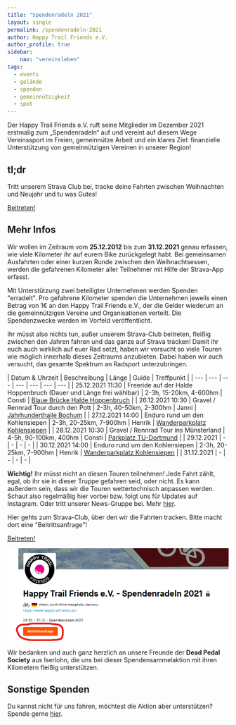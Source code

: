 ```yaml
---
title: "Spendenradeln 2021"
layout: single
permalink: /spendenradeln-2021
author: Happy Trail Friends e.V.
author_profile: true
sidebar:
    nav: "vereinsleben"
tags:
  - events
  - gelände
  - spenden
  - gemeinnützigkeit
  - spot
---
```


Der Happy Trail Friends e.V. ruft seine Mitglieder im Dezember 2021 erstmalig zum „Spendenradeln“ auf und vereint auf diesem Wege Vereinssport im Freien, gemeinnütze Arbeit und ein klares Ziel: finanzielle Unterstützung von gemeinnützigen Vereinen in unserer Region!

## tl;dr
Tritt unserem Strava Club bei, tracke deine Fahrten zwischen Weihnachten und Neujahr und tu was Gutes!

<a href="https://www.strava.com/clubs/spendenradeln" class="btn btn--primary">Beitreten!</a>

## Mehr Infos
Wir wollen im Zeitraum vom **25.12.2012** bis zum **31.12.2021** genau erfassen, wie viele Kilometer ihr auf eurem Bike zurückgelegt habt. Bei gemeinsamen Ausfahrten oder einer kurzen Runde zwischen den Weihnachtsessen, werden die gefahrenen Kilometer aller Teilnehmer mit Hilfe der Strava-App erfasst.

Mit Unterstützung zwei beteiligter Unternehmen werden Spenden "erradelt". Pro gefahrene Kilometer spenden die Unternehmen jeweils einen Betrag von 1€ an den Happy Trail Friends e.V., der die Gelder wiederum an die gemeinnützigen Vereine und Organisationen verteilt. Die Spendenzwecke werden im Vorfeld veröffentlicht.

Ihr müsst also nichts tun, außer unserem Strava-Club beitreten, fleißig zwischen den Jahren fahren und das ganze auf Strava tracken!
Damit ihr euch auch wirklich auf euer Rad setzt, haben wir versucht so viele Touren wie möglich innerhalb dieses Zeitraums anzubieten. Dabei haben wir auch versucht, das gesamte Spektrum an Radsport unterzubringen.

| Datum & Uhrzeit | Beschreibung | Länge | Guide | Treffpunkt |
| --- | --- | --- | --- | --- | --- | --- |
| 25.12.2021 11:30 | Freeride auf der Halde Hoppenbruch (Dauer und Länge frei wählbar) | 2-3h, 15-20km, 4-600hm | Consti | [Blaue Brücke Halde Hoppenbruch](https://goo.gl/maps/stfvv4tT2owBbWd29) |
| 26.12.2021 10:30 | Gravel / Rennrad Tour durch den Pott | 2-3h, 40-50km, 2-300hm | Janni | [Jahrhunderthalle Bochum](https://goo.gl/maps/hpGNF3U8Z5G2zMh48) |
| 27.12.2021 14:00 | Enduro rund um den Kohlensiepen | 2-3h, 20-25km, 7-900hm | Henrik | [Wanderparkplatz Kohlensiepen](https://goo.gl/maps/Mua77JuZWBpiZM6P8) |
| 28.12.2021 10:30 | Gravel / Rennrad Tour ins Münsterland | 4-5h, 90-100km, 400hm | Consti | [Parkplatz TU-Dortmund](https://goo.gl/maps/evFdQjePqFsx7BkZA) |
| 29.12.2021 | - | - | - | - |
| 30.12.2021 14:00 | Enduro rund um den Kohlensiepen | 2-3h, 20-25km, 7-900hm | Henrik | [Wanderparkplatz Kohlensiepen](https://goo.gl/maps/Mua77JuZWBpiZM6P8) |
| 31.12.2021 | - | - | - | - |

**Wichtig!** Ihr müsst nicht an diesen Touren teilnehmen! Jede Fahrt zählt, egal, ob ihr sie in dieser Truppe gefahren seid, oder nicht. Es kann außerdem sein, dass wir die Touren wettertechnisch anpassen werden. Schaut also regelmäßig hier vorbei bzw. folgt uns für Updates auf Instagram. Oder tritt unserer News-Gruppe bei. Mehr [hier](/vereinsleben).

Hier gehts zum Strava-Club, über den wir die Fahrten tracken. Bitte macht dort eine "Beitrittsanfrage"!

<a href="https://www.strava.com/clubs/spendenradeln" class="btn btn--primary">Beitreten!</a>

![](/assets/images/posts/strava_beitrittsanfrage.png)

Wir bedanken und auch ganz herzlich an unsere Freunde der **Dead Pedal Society** aus Iserlohn, die uns bei dieser Spendensammelaktion mit ihren Kilometern fleißig unterstützen.

## Sonstige Spenden
Du kannst nicht für uns fahren, möchtest die Aktion aber unterstützen? Spende gerne [hier](/spenden).